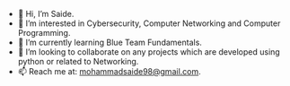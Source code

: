 - 👋 Hi, I’m Saide.
- 👀 I’m interested in Cybersecurity, Computer Networking and Computer Programming.
- 🌱 I’m currently learning Blue Team Fundamentals.
- 💞️ I’m looking to collaborate on any projects which are developed using python or related to Networking.
- 📫 Reach me at: mohammadsaide98@gmail.com.

<!---
smsaide/smsaide is a ✨ special ✨ repository because its `README.md` (this file) appears on your GitHub profile.
You can click the Preview link to take a look at your changes.
--->
